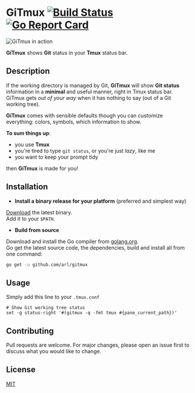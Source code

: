 # GiTmux [![Build Status](https://travis-ci.org/arl/gitmux.svg?branch=master)](https://travis-ci.org/arl/gitmux) [![Go Report Card](https://goreportcard.com/badge/github.com/arl/gitmux)](https://goreportcard.com/report/github.com/arl/gitstatus)

![GiTmux in action](https://raw.githubusercontent.com/arl/gitmux/readme-images/demo-small.gif)

**GiTmux** shows **Git** status in your **Tmux** status bar.

## Description

If the working directory is managed by Git, **GiTmux** will show **Git status**
information in a **minimal** and useful manner, right in Tmux status bar.  
GiTmux gets _out of your way_ when it has nothing to say (out of a Git
working tree).

**GiTmux** comes with sensible defaults though you can customize everything: colors, symbols, which information to show.

**To sum things up**:
 - you use **Tmux**
 - you're tired to type `git status`, or you're just _lazy_, like me
 - you want to keep your prompt tidy

then **GiTmux** is made for you!

## Installation

* **Install a binary release for your platform** (preferred and simplest way) 

[Download](https://github.com/arl/gitmux/releases/latest) the latest binary.  
Add it to your `$PATH`.

* **Build from source**

Download and install the Go compiler from [golang.org](https://golang.org/dl/).  
Go get the latest source code, the dependencies, build and install all from one command:

```bash
go get -u github.com/arl/gitmux
```

## Usage

Simply add this line to your  `.tmux.conf`

```
# Show Git working tree status
set -g status-right '#(gitmux -q -fmt tmux #{pane_current_path})'
```

## Contributing
Pull requests are welcome. For major changes, please open an issue first to discuss what you would like to change.


## License
[MIT](./LICENSE)
